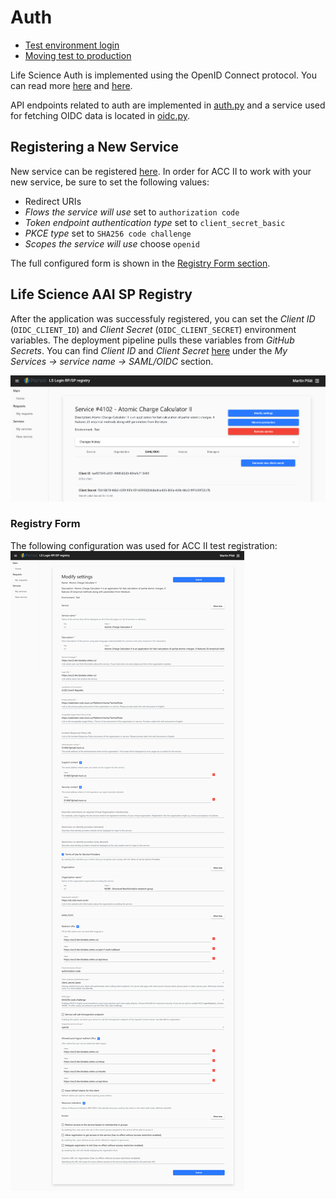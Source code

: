 # Auth
- [Test environment login](./test-login.md)
- [Moving test to production](./move-to-prod.md)


Life Science Auth is implemented using the OpenID Connect protocol. You can read more [here](https://docs.google.com/document/d/17pNXM_psYOP5rWF302ObAJACsfYnEWhjvxAHzcjvfIE/edit?tab=t.0#heading=h.suudoy1bqtvm) and [here](https://lifescience-ri.eu/ls-login/documentation/service-provider-documentation/service-provider-documentation.html). 

API endpoints related to auth are implemented in [auth.py](../../../src/backend/app/api/v1/routes/auth.py) and a service used for fetching OIDC data is located in [oidc.py](../../../src/backend/app/services/oidc.py).

## Registering a New Service
New service can be registered [here](https://services.aai.lifescience-ri.eu/spreg/auth/requests/new). In order for ACC II to work with your new service, be sure to set the following values:
- Redirect URIs
- *Flows the service will use* set to `authorization code`
- *Token endpoint authentication type* set to `client_secret_basic`
- *PKCE type* set to `SHA256 code challenge`
- *Scopes the service will use* choose `openid`

The full configured form is shown in the [Registry Form section](#registry-form).

## Life Science AAI SP Registry
After the application was successfuly registered, you can set the  *Client ID* (`OIDC_CLIENT_ID`) and *Client Secret* (`OIDC_CLIENT_SECRET`) environment variables. The deployment pipeline pulls these variables from *GitHub Secrets*. You can find *Client ID* and *Client Secret* [here](https://services.aai.lifescience-ri.eu/spreg/auth) under the *My Services -> service name -> SAML/OIDC* section.

![client id and secret](./images/id-secret.png)

### Registry Form
The following configuration was used for ACC II test registration:
![service registration form](./images/service-registration.png)
